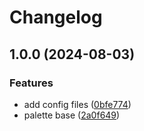 # Changelog

## 1.0.0 (2024-08-03)


### Features

* add config files ([0bfe774](https://github.com/iloveryuux/palette/commit/0bfe774118fb826deea205b1e7102ebff711a35e))
* palette base ([2a0f649](https://github.com/iloveryuux/palette/commit/2a0f649656fe4f2651ce715e8a8cc573b0e89dae))
